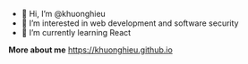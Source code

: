 - 👋  Hi, I’m @khuonghieu
- 👀  I’m interested in web development and software security
- 🌱 I’m currently learning React

**More about me** https://khuonghieu.github.io

<!---
khuonghieu/khuonghieu is a ✨ special ✨ repository because its `README.md` (this file) appears on your GitHub profile.
You can click the Preview link to take a look at your changes.
--->
